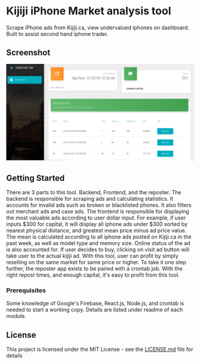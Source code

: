 # Kijiji iPhone Market analysis tool

Scrape iPhone ads from Kijiji.ca, view undervalued iphones on dashboard. Built to assist second hand iphone trader.

## Screenshot

![Frontend](./screenshot.png?raw=true)

## Getting Started

There are 3 parts to this tool. Backend, Frontend, and the reposter. The backend is responsible for scraping ads and calculating statistics. It accounts for invalid ads such as broken or blacklisted phones. It also filters out merchant ads and case ads. The frontend is responsible for displaying the most valuable ads according to user dollar input. For example, if user inputs $300 for capital, it will display all iphone ads under $300 sorted by nearest physical distance, and greatest mean price minus ad price value. The mean is calculated according to all iphone ads posted on Kijiji.ca in the past week, as well as model type and memory size. Online status of the ad is also accounted for. If user decides to buy, clicking on visit ad button will take user to the actual kijiji ad. With this tool, user can profit by simply reselling on the same market for same price or higher. To take it one step further, the reposter app exists to be paired with a crontab job. With the right repost times, and enough capital, it's easy to profit from this tool.

### Prerequisites

Some knowledge of Google's Firebase, React.js, Node.js, and crontab is needed to start a working copy. Details are listed under readme of each module.

## License

This project is licensed under the MIT License - see the [LICENSE.md](LICENSE.md) file for details

